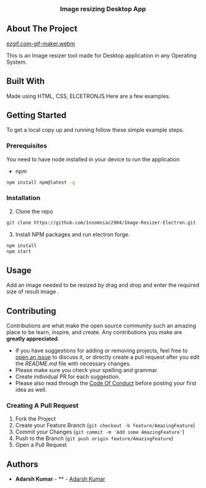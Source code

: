 <br/>
<p align="center">
  <h3 align="center">Image resizing Desktop App</h3>

</p>



## About The Project

[ezgif.com-gif-maker.webm](https://github.com/Insomniac2904/Image-Resizer-Electron/assets/109868197/95d19d0c-d25b-46ed-b79c-81a04d561577)


This is an Image resizer tool made for Desktop application in any Operating System.

## Built With

Made using HTML, CSS, ELCETRONJS.Here are a few examples.

## Getting Started

To get a local copy up and running follow these simple example steps.

### Prerequisites

You need to have node installed in your device to run the application

* npm

```sh
npm install npm@latest -g
```

### Installation


2. Clone the repo

```sh
git clone https://github.com/Insomniac2904/Image-Resizer-Electron.git
```

3. Install NPM packages and run electron forge.

```sh
npm install
npm start
```


## Usage

Add an image needed to be resized by drag and drop and enter the required size of result image .

## Contributing

Contributions are what make the open source community such an amazing place to be learn, inspire, and create. Any contributions you make are **greatly appreciated**.
* If you have suggestions for adding or removing projects, feel free to [open an issue](https://github.com/Insomniac2904/Image-Resizer-Electron/issues/new) to discuss it, or directly create a pull request after you edit the *README.md* file with necessary changes.
* Please make sure you check your spelling and grammar.
* Create individual PR for each suggestion.
* Please also read through the [Code Of Conduct](https://github.com/Insomniac2904/Image-Resizer-Electron/blob/main/CODE_OF_CONDUCT.md) before posting your first idea as well.

### Creating A Pull Request

1. Fork the Project
2. Create your Feature Branch (`git checkout -b feature/AmazingFeature`)
3. Commit your Changes (`git commit -m 'Add some AmazingFeature'`)
4. Push to the Branch (`git push origin feature/AmazingFeature`)
5. Open a Pull Request

## Authors

* **Adarsh Kumar** - ** - [Adarsh Kumar](https://github.com/Insomniac2904) 

